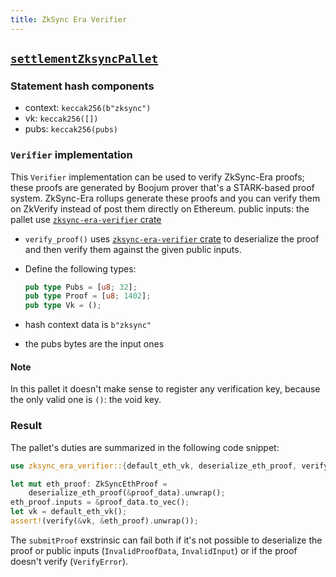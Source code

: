 ```yaml
---
title: ZkSync Era Verifier
---
```


## [`settlementZksyncPallet`](https://github.com/HorizenLabs/NH-core/tree/main/verifiers/zksync)

### Statement hash components

- context: `keccak256(b"zksync")`
- vk: `keccak256([])`
- pubs: `keccak256(pubs)`

### `Verifier` implementation

This `Verifier` implementation can be used to verify ZkSync-Era proofs; these proofs are generated by Boojum prover that's a
STARK-based proof system. ZkSync-Era rollups generate these proofs and you can verify them on ZkVerify instead of
post them directly on Ethereum.
public inputs: the pallet use [`zksync-era-verifier` crate](https://github.com/HorizenLabs/zksync-era-verifier/tree/v0.1.0)

- `verify_proof()` uses [`zksync-era-verifier` crate](https://github.com/HorizenLabs/zksync-era-verifier/tree/v0.1.0) to deserialize
the proof and then verify them against the given public inputs.
- Define the following types:

    ```rust
    pub type Pubs = [u8; 32];
    pub type Proof = [u8; 1402];
    pub type Vk = ();
    ```

- hash context data is `b"zksync"`
- the pubs bytes are the input ones

#### Note

In this pallet it doesn't make sense to register any verification key, because the only valid one is `()`: the void key.

### Result

The pallet's duties are summarized in the following code snippet:

```rust
use zksync_era_verifier::{default_eth_vk, deserialize_eth_proof, verify, ZkSyncEthProof};

let mut eth_proof: ZkSyncEthProof =
    deserialize_eth_proof(&proof_data).unwrap();
eth_proof.inputs = &proof_data.to_vec();
let vk = default_eth_vk();
assert!(verify(&vk, &eth_proof).unwrap());
```

The `submitProof` exstrinsic can fail both if it's not possible to deserialize the proof or public inputs (`InvalidProofData`,
`InvalidInput`) or if the proof doesn't verify (`VerifyError`).
